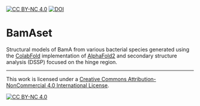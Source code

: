 [![CC BY-NC 4.0][cc-by-nc-shield]][cc-by-nc]
[![DOI](https://zenodo.org/badge/716525524.svg)](https://doi.org/10.5281/zenodo.13986908)

# BamAset
Structural models of BamA from various bacterial species generated using the [ColabFold](https://doi.org/10.1038/s41592-022-01488-1) implementation of [AlphaFold2](https://doi.org/10.1038/s41586-021-03819-2) and secondary structure analysis (DSSP) focused on the hinge region.




----
This work is licensed under a
[Creative Commons Attribution-NonCommercial 4.0 International License][cc-by-nc].

[![CC BY-NC 4.0][cc-by-nc-image]][cc-by-nc]

[cc-by-nc]: https://creativecommons.org/licenses/by-nc/4.0/
[cc-by-nc-image]: https://licensebuttons.net/l/by-nc/4.0/88x31.png
[cc-by-nc-shield]: https://img.shields.io/badge/License-CC%20BY--NC%204.0-lightgrey.svg

